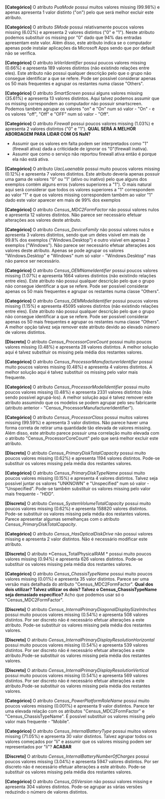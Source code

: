 **[Categórico]** O atributo *PuaMode* possui muitos valores missing (99.98%) e apenas apresenta 1 valor distinto ("on") pelo que será melhor excluir este atributo.

**[Categórico]** O atributo *SMode* possui relativamente poucos valores missing (6.02%) e apresenta 2 valores distintos ("0" e "1"). Neste atributo podemos substituir os missing por "0" dado que 94% das entradas apresentam este valor. Além disso, este atributo indica se o computador apenas pode instalar aplicações da Microsoft Apps sendo que por default não se verifica.

**[Categórico]** O atributo *IeVerIdentifier* possui poucos valores missing (0.66%) e apresenta 189 valores distintos (não existindo relações entre eles). Este atributo não possui qualquer descrição pelo que o grupo não consegue identificar a que se refere. Pode ser possível considerar apenas os 50 mais frequentes e agrupar os restantes numa classe "Others".

**[Categórico]** O atributo *SmartScreen* possui alguns valores missing (35.61%) e apresenta 13 valores distintos. Aqui talvez podemos assumir que os missing correspondem ao computador não possuir smartscreen. Podemos também agrupar os valores "on" e "On" num só valor - "On" - e os valores "off", "Off" e "OFF" num só valor - "Off".

**[Categórico]** O atributo *Firewall* possui poucos valores missing (1.03%) e apresenta 2 valores distintos ("0" e "1"). 
**QUAL SERÁ A MELHOR ABORDAGEM PARA LIDAR COM OS NaN?**
- Assumir que os valores em falta podem ser interpretados como "1"(firewall ativa) dada a criticidade de ignorar os "0"(firewall inativa).
- Assumir que como o serviço não reportou firewall ativa então é porque ela não está ativa.

**[Categórico]** O atributo *UacLuaenable* possui muito poucos valores missing (0.12%) e apresenta 7 valores distintos. Este atributo deveria apenas possuir uma gama de valores "0" ou "1" (ativo ou inativo) pelo que alguns dos exemplos contém alguns erros (valores superiores a "1"). O mais natural aqui será considerar que todos os valores superiores a "1" correspondem ao valor "1" e que os valores missing correspondem também ao valor "1" dado este valor aparecer em mais de 99% dos exemplos

**[Categórico]** O atributo *Census_MDC2FormFactor* não possui valores nulos e apresenta 12 valores distintos. Não parece ser necessário efetuar alterações aos valores deste atributo.

**[Categórico]** O atributo *Census_DeviceFamily* não possui valores nulos e apresenta 3 valores distintos, sendo que um deles visível em mais de 99.8% dos exemplos ("Windows.Desktop") e outro visível em apenas 2 exemplos ("Windows"). Não parece ser necessário efetuar alterações aos valores deste atributo. Apenas se pode agrupar os valores "Windows.Desktop" e "Windows" num só valor - "Windows.Desktop" mas não parece ser necessário.

**[Categórico]** O atributo *Census_OEMNameIdentifier* possui poucos valores missing (1.07%) e apresenta 1664 valores distintos (não existindo relações entre eles). Este atributo não possui qualquer descrição pelo que o grupo não consegue identificar a que se refere. Pode ser possível considerar apenas os 50 mais frequentes e agrupar os restantes numa classe "Others".

**[Categórico]** O atributo *Census_OEMModelIdentifier* possui poucos valores missing (1.15%) e apresenta 45095 valores distintos (não existindo relações entre eles). Este atributo não possui qualquer descrição pelo que o grupo não consegue identificar a que se refere. Pode ser possível considerar apenas os 50 mais frequentes e agrupar os restantes numa classe "Others". A melhor opção talvez seja remover este atributo devido ao elevado número de valores distintos.

**[Discreto]** O atributo *Census_ProcessorCoreCount* possui muito poucos valores missing (0.48%) e apresenta 28 valores distintos. A melhor solução aqui é talvez substituir os missing pela média dos restantes valores.

**[Categórico]** O atributo *Census_ProcessorManufacturerIdentifier* possui muito poucos valores missing (0.48%) e apresenta 4 valores distintos. A melhor solução aqui é talvez substituir os missing pelo valor mais frequente.

**[Categórico]** O atributo *Census_ProcessorModelIdentifier* possui muito poucos valores missing (0.48%) e apresenta 2331 valores distintos (não sendo possível agrupá-los). A melhor solução aqui é talvez remover este atributo assumindo que os modelos se podem agrupar pelo seu fabricante (atributo anterior - "Census_ProcessorManufacturerIdentifier").

**[Categórico]** O atributo *Census_ProcessorClass* possui muitos valores missing (99.59%) e apresenta 3 valor distintos. Não parece haver uma forma correta de retirar uma quantidade tão elevada de valores missing. Além disso, este atributo parece possuir uma correlação muito elevada com o atributo "Census_ProcessorCoreCount" pelo que será melhor excluir este atributo.

**[Discreto]** O atributo *Census_PrimaryDiskTotalCapacity* possui muito poucos valores missing (0.62%) e apresenta 1194 valores distintos. Pode-se substituir os valores missing pela média dos restantes valores.

**[Categórico]** O atributo *Census_PrimaryDiskTypeName* possui muito poucos valores missing (0.15%) e apresenta 4 valores distintos. Talvez seja possível juntar os valores "UNKNOWN" e "Unspecified" num só valor - "Unspecified". Pode-se também substituir os valores missing pelo valor mais frequente - "HDD".

**[Discreto]** O atributo *Census_SystemVolumeTotalCapacity* possui muito poucos valores missing (0.62%) e apresenta 158820 valores distintos. Pode-se substituir os valores missing pela média dos restantes valores. Parece apresentar algumas semelhanças com o atributo *Census_PrimaryDiskTotalCapacity*.

**[Categórico]** O atributo *Census_HasOpticalDiskDrive* não possui valores missing e apresenta 2 valor distintos. Não é necessário modificar este atributo.

**[Discreto]** O atributo *Census_TotalPhysicalRAM * possui muito poucos valores missing (0.94%) e apresenta 626 valores distintos. Pode-se substituir os valores missing pela média dos restantes valores.

**[Categórico]** O atributo *Census_ChassisTypeName* possui muito poucos valores missing (0.01%) e apresenta 35 valor distintos. Parece ser uma versão mais detalhada do atributo "Census_MDC2FormFactor". **Qual dos dois utilizar? Talvez utilizar os dois? Talvez o Census_ChassisTypeName seja demasiado específico?** Acho que podemos usar só o "Census_MDC2FormFactor".

**[Discreto]** O atributo *Census_InternalPrimaryDiagonalDisplaySizeInInches* possui muito poucos valores missing (0.54%) e apresenta 508 valores distintos. Por ser discreto não é necessário efetuar alterações a este atributo. Pode-se substituir os valores missing pela média dos restantes valores.

**[Discreto]** O atributo *Census_InternalPrimaryDisplayResolutionHorizontal* possui muito poucos valores missing (0.54%) e apresenta 539 valores distintos. Por ser discreto não é necessário efetuar alterações a este atributo.Pode-se substituir os valores missing pela média dos restantes valores.

**[Discreto]** O atributo *Census_InternalPrimaryDisplayResolutionVertical* possui muito poucos valores missing (0.54%) e apresenta 569 valores distintos. Por ser discreto não é necessário efetuar alterações a este atributo.Pode-se substituir os valores missing pela média dos restantes valores.

**[Categórico]** O atributo *Census_PowerPlatformRoleName* possui muito poucos valores missing (0.001%) e apresenta 9 valor distintos. Parece ter uma elevada relação com os atributos "Census_MDC2FormFactor" e "Census_ChassisTypeName". É possível substituir os valores missing pelo valor mais frequente - "Mobile".

**[Categórico]** O atributo *Census_InternalBatteryType* possui muitos valores missing (71.05%) e apresenta 30 valor distintos. Talvez agrupar todos os valores começados por "li" e assumir que os valores missing podem ser representados por "li"?
**ACABAR**

**[Discreto]** O atributo *Census_InternalBatteryNumberOfCharges* possui poucos valores missing (3.04%) e apresenta 5947 valores distintos. Por ser discreto não é necessário efetuar alterações a este atributo. Pode-se substituir os valores missing pela média dos restantes valores.

**[Categórico]** O atributo *Census_OSVersion* não possui valores missing e apresenta 304 valores distintos. Pode-se agrupar as várias versões reduzindo o número de valores distintos.




